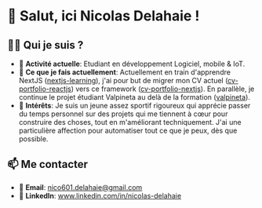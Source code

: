 # 👋 Salut, ici Nicolas Delahaie !

## 🧑‍💻 Qui je suis ?

- 💼 **Activité actuelle**: Etudiant en développement Logiciel, mobile & IoT.
- 🌱 **Ce que je fais actuellement**: Actuellement en train d'apprendre NextJS ([nextjs-learning](https://github.com/Nicolas-Delahaie/nextjs-learning)), j'ai pour but de migrer mon CV actuel ([cv-portfolio-reactjs](https://github.com/Nicolas-Delahaie/cv-portfolio-reactjs)) vers ce framework ([cv-portfolio-nextjs](https://github.com/Nicolas-Delahaie/cv-portfolio-nextjs)). En parallèle, je continue le projet étudiant Valpineta au delà de la formation ([valpineta](https://github.com/projetDansLaMontagne/Valpineta)).
- 🚀 **Intérêts**: Je suis un jeune assez sportif rigoureux qui apprécie passer du temps personnel sur des projets qui me tiennent à cœur pour construire des choses, tout en m'améliorant techniquement. J'ai une particulière affection pour automatiser tout ce que je peux, dès que possible.
<!-- - 🏆 **Projects**: I love working on [type of project] that [desired outcome] (e.g., improving productivity, promoting education, etc.) -->
  
## 📫 Me contacter 

- 📧 **Email**: nico601.delahaie@gmail.com
- 💼 **LinkedIn**: www.linkedin.com/in/nicolas-delahaie
<!-- - 🌐 **Website/Portfolio**: [Link to your website or portfolio](https://www.yourwebsite.com) -->
<!--
## 🛠️ My Tools & Technologies

![JavaScript](https://img.shields.io/badge/-JavaScript-F7DF1E?style=flat&logo=javascript&logoColor=black) ![React](https://img.shields.io/badge/-React-61DAFB?style=flat&logo=react&logoColor=white) ![Node.js](https://img.shields.io/badge/-Node.js-339933?style=flat&logo=node.js&logoColor=white) ![Python](https://img.shields.io/badge/-Python-3776AB?style=flat&logo=python&logoColor=white)

## ✨ Fun Fact

- I love [a fun or unique activity about you] (e.g., coding while listening to jazz, building board games, etc.)
- Always up for a [video game, e.g., Chess, Fortnite] challenge!
-->
